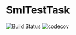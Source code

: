# SmlTestTask

[![Build Status](https://travis-ci.com/fangorn312/testrest.svg?branch=master)](https://travis-ci.com/fangorn312/testrest) [![codecov](https://codecov.io/gh/fangorn312/testrest/branch/master/graph/badge.svg?token=L8ROC3ZL7J)](https://codecov.io/gh/fangorn312/testrest)
